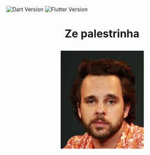 ![Dart Version](https://img.shields.io/static/v1?label=Dart&message=2.18.6&color=00579d)
![Flutter Version](https://img.shields.io/static/v1?label=Flutter&message=3.3.10&color=42a5f5)
# <p align="center"> Ze palestrinha </p>

<p align="center">
  <img src="https://github.com/gcoutinho1/zepalestrinha_gpt/blob/main/assets/zepalestrinha.png">
</p>
